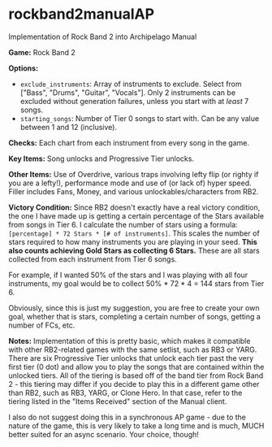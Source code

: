 # rockband2manualAP

Implementation of Rock Band 2 into Archipelago Manual

**Game:** Rock Band 2

**Options:**

- `exclude_instruments`:
  Array of instruments to exclude. Select from ["Bass", "Drums", "Guitar", "Vocals"]. Only 2 instruments can be excluded without generation failures, unless you start with at *least* 7 songs.
- `starting_songs`:
  Number of Tier 0 songs to start with. Can be any value between 1 and 12 (inclusive).

**Checks:** Each chart from each instrument from every song in the game.

**Key Items:** Song unlocks and Progressive Tier unlocks.

**Other Items:** Use of Overdrive, various traps involving lefty flip (or righty if you are a lefty!), performance mode and use of (or lack of) hyper speed. Filler includes Fans, Money, and various unlockables/characters from RB2.

**Victory Condition:** Since RB2 doesn't exactly have a real victory condition, the one I have made up is getting a certain percentage of the Stars available from songs in Tier 6. I calculate the number of stars using a formula: `[percentage] * 72 Stars * [# of instruments]`. This scales the number of stars required to how many instruments you are playing in your seed. **This also counts achieving Gold Stars as collecting 6 Stars.** These are all stars collected from each instrument from Tier 6 songs.

For example, if I wanted 50% of the stars and I was playing with all four instruments, my goal would be to collect 50% * 72 * 4 = 144 stars from Tier 6. 

Obviously, since this is just my suggestion, you are free to create your own goal, whether that is stars, completing a certain number of songs, getting a number of FCs, etc.

**Notes:** Implementation of this is pretty basic, which makes it compatible with other RB2-related games with the same setlist, such as RB3 or YARG. There are six Progressive Tier unlocks that unlock each tier past the very first tier (0 dot) and allow you to play the songs that are contained within the unlocked tiers. All of the tiering is based off of the band tier from Rock Band 2 - this tiering may differ if you decide to play this in a different game other than RB2, such as RB3, YARG, or Clone Hero. In that case, refer to the tiering listed in the "Items Received" section of the Manual client.

I also do not suggest doing this in a synchronous AP game - due to the nature of the game, this is very likely to take a long time and is much, MUCH better suited for an async scenario. Your choice, though!
